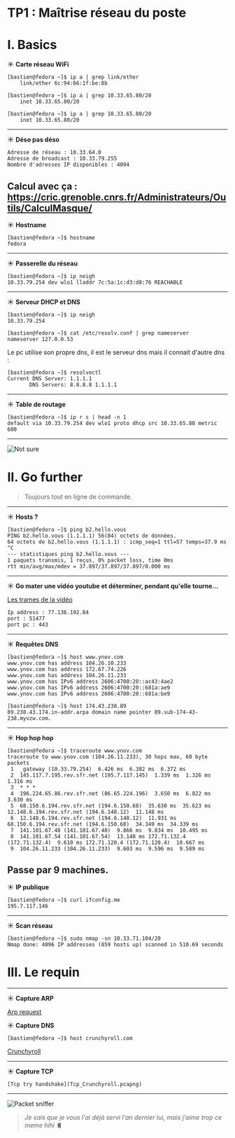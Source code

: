 # TP1 : Maîtrise réseau du poste

# I. Basics

☀️ **Carte réseau WiFi**

```
[bastien@fedora ~]$ ip a | grep link/ether
    link/ether 6c:94:66:1f:be:8b

[bastien@fedora ~]$ ip a | grep 10.33.65.80/20
    inet 10.33.65.80/20
  
[bastien@fedora ~]$ ip a | grep 10.33.65.80/20
    inet 10.33.65.80/20 
```

---

☀️ **Déso pas déso**

```
Adresse de réseau : 10.33.64.0
Adresse de broadcast : 10.33.79.255
Nombre d'adresses IP disponibles : 4094
```

Calcul avec ça : https://cric.grenoble.cnrs.fr/Administrateurs/Outils/CalculMasque/
---

☀️ **Hostname**

```
[bastien@fedora ~]$ hostname
fedora
```
---

☀️ **Passerelle du réseau**

```
[bastien@fedora ~]$ ip neigh
10.33.79.254 dev wlo1 lladdr 7c:5a:1c:d3:d8:76 REACHABLE 
```
---

☀️ **Serveur DHCP et DNS**

```
[bastien@fedora ~]$ ip neigh
10.33.79.254

[bastien@fedora ~]$ cat /etc/resolv.conf | grep nameserver
nameserver 127.0.0.53
```
Le pc utilise son propre dns, il est le serveur dns mais il connait d'autre dns :
```
[bastien@fedora ~]$ resolvectl
Current DNS Server: 1.1.1.1
       DNS Servers: 8.8.8.8 1.1.1.1
```
---

☀️ **Table de routage**

```
[bastien@fedora ~]$ ip r s | head -n 1
default via 10.33.79.254 dev wlo1 proto dhcp src 10.33.65.80 metric 600 
```

---

![Not sure](./img/notsure.png)

# II. Go further

> Toujours tout en ligne de commande.

---

☀️ **Hosts ?**

```
[bastien@fedora ~]$ ping b2.hello.vous
PING b2.hello.vous (1.1.1.1) 56(84) octets de données.
64 octets de b2.hello.vous (1.1.1.1) : icmp_seq=1 ttl=57 temps=37.9 ms
^C
--- statistiques ping b2.hello.vous ---
1 paquets transmis, 1 reçus, 0% packet loss, time 0ms
rtt min/avg/max/mdev = 37.897/37.897/37.897/0.000 ms
```

---

☀️ **Go mater une vidéo youtube et déterminer, pendant qu'elle tourne...**

[Les trames de la vidéo](./vidéo_dramaturgy.pcapng)

```
Ip address : 77.136.192.84
port : 51477
port pc : 443
```

---

☀️ **Requêtes DNS**

```
[bastien@fedora ~]$ host www.ynov.com
www.ynov.com has address 104.26.10.233
www.ynov.com has address 172.67.74.226
www.ynov.com has address 104.26.11.233
www.ynov.com has IPv6 address 2606:4700:20::ac43:4ae2
www.ynov.com has IPv6 address 2606:4700:20::681a:ae9
www.ynov.com has IPv6 address 2606:4700:20::681a:be9
```

```
[bastien@fedora ~]$ host 174.43.238.89
89.238.43.174.in-addr.arpa domain name pointer 89.sub-174-43-238.myvzw.com.
```

---

☀️ **Hop hop hop**

```
[bastien@fedora ~]$ traceroute www.ynov.com
traceroute to www.ynov.com (104.26.11.233), 30 hops max, 60 byte packets
 1  _gateway (10.33.79.254)  6.426 ms  6.382 ms  6.372 ms
 2  145.117.7.195.rev.sfr.net (195.7.117.145)  1.339 ms  1.326 ms  1.316 ms
 3  * * *
 4  196.224.65.86.rev.sfr.net (86.65.224.196)  3.650 ms  6.822 ms  3.630 ms
 5  68.150.6.194.rev.sfr.net (194.6.150.68)  35.630 ms  35.623 ms 12.148.6.194.rev.sfr.net (194.6.148.12)  11.148 ms
 6  12.148.6.194.rev.sfr.net (194.6.148.12)  11.931 ms 68.150.6.194.rev.sfr.net (194.6.150.68)  34.349 ms  34.339 ms
 7  141.101.67.48 (141.101.67.48)  9.866 ms  9.834 ms  10.495 ms
 8  141.101.67.54 (141.101.67.54)  13.148 ms 172.71.132.4 (172.71.132.4)  9.610 ms 172.71.120.4 (172.71.120.4)  10.667 ms
 9  104.26.11.233 (104.26.11.233)  9.603 ms  9.596 ms  9.589 ms
```

Passe par 9 machines.
---

☀️ **IP publique**

```
[bastien@fedora ~]$ curl ifconfig.me
195.7.117.146
```

---

☀️ **Scan réseau**

```
[bastien@fedora ~]$ sudo nmap -sn 10.33.71.104/20
Nmap done: 4096 IP addresses (859 hosts up) scanned in 510.69 seconds
```

# III. Le requin

---

☀️ **Capture ARP**

[Arp request](Arp_request.pcapng)


☀️ **Capture DNS**

```
[bastien@fedora ~]$ host crunchyroll.com
```

[Crunchyroll](DNS_Request_crunchyroll.pcapng)

---

☀️ **Capture TCP**

```
[Tcp try handshake](Tcp_Crunchyroll.pcapng)
```
---

![Packet sniffer](img/wireshark.jpg)

> *Je sais que je vous l'ai déjà servi l'an dernier lui, mais j'aime trop ce meme hihi 🐈*